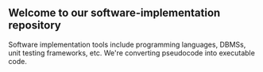 ## Welcome to our software-implementation repository
Software implementation tools include programming languages, DBMSs, unit testing frameworks, etc. We're converting pseudocode into executable code.
